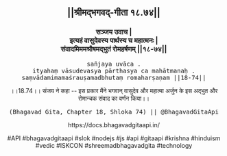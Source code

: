 <center><h2>||श्रीमद्‍भगवद्‍-गीता १८.७४||</h2>
<h3>सञ्जय उवाच |<br/>इत्यहं वासुदेवस्य पार्थस्य च महात्मनः |<br/>संवादमिममश्रौषमद्भुतं रोमहर्षणम् ||१८-७४||</h3>
<pre>sañjaya uvāca .<br/>ityahaṃ vāsudevasya pārthasya ca mahātmanaḥ .<br/>saṃvādamimamaśrauṣamadbhutaṃ romaharṣaṇam ||18-74||</pre>
<p>।।18.74।। संजय ने कहा -- इस प्रकार मैंने भगवान् वासुदेव और महात्मा अर्जुन के इस अद्भुत और रोमान्चक संवाद का वर्णन किया।।</p>
<pre>(Bhagavad Gita, Chapter 18, Shloka 74) || @BhagavadGitaApi</pre><p>https://docs.bhagavadgitaapi.in/</p><p>#API #bhagavadgitaapi #slok #nodejs #js #api #gitaapi #krishna #hinduism #vedic #ISKCON #shreemadbhagavadgita #technology</p></center>